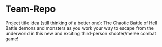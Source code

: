 # Team-Repo

Project title idea (still thinking of a better one): The Chaotic Battle of Hell
Battle demons and monsters as you work your way to escape from the underworld in this new and exciting third-person shooter/melee combat game!
